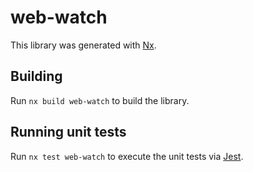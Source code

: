 # web-watch

This library was generated with [Nx](https://nx.dev).

## Building

Run `nx build web-watch` to build the library.

## Running unit tests

Run `nx test web-watch` to execute the unit tests via [Jest](https://jestjs.io).

